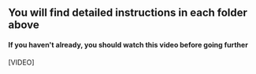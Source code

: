 ## You will find **detailed instructions in each folder** above

#### If you haven't already, you should watch this video before going further

[VIDEO]